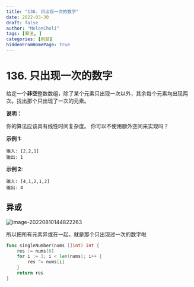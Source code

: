 ```yaml
---
title: "136. 只出现一次的数字"
date: 2022-03-30
draft: false
author: "MelonCholi"
tags: [算法, ]
categories: [刷题]
hiddenFromHomePage: true
---
```


# 136. 只出现一次的数字

给定一个**非空**整数数组，除了某个元素只出现一次以外，其余每个元素均出现两次。找出那个只出现了一次的元素。

**说明：**

你的算法应该具有线性时间复杂度。 你可以不使用额外空间来实现吗？

**示例 1:**

```
输入: [2,2,1]
输出: 1
```

**示例 2:**

```
输入: [4,1,2,1,2]
输出: 4
```

## 异或

![image-20220810144822263](https://markdown-1303167219.cos.ap-shanghai.myqcloud.com/image-20220810144822263.png)

所以把所有元素异或在一起，就是那个只出现过一次的数字啦

```go
func singleNumber(nums []int) int {
	res := nums[0]
	for i := 1; i < len(nums); i++ {
		res ^= nums[i]
	}
	return res
}
```

